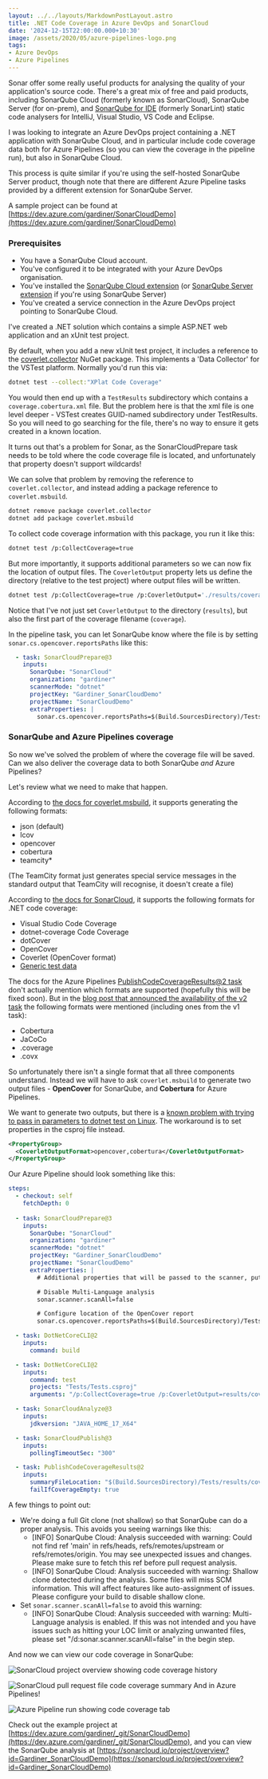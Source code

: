 ```yaml
---
layout: ../../layouts/MarkdownPostLayout.astro
title: .NET Code Coverage in Azure DevOps and SonarCloud
date: '2024-12-15T22:00:00.000+10:30'
image: /assets/2020/05/azure-pipelines-logo.png
tags:
- Azure DevOps
- Azure Pipelines
---
```


Sonar offer some really useful products for analysing the quality of your application's source code. There's a great mix of free and paid products, including SonarQube Cloud (formerly known as SonarCloud), SonarQube Server (for on-prem), and [SonarQube for IDE](https://docs.sonarsource.com/sonarqube-for-ide/visual-studio/) (formerly SonarLint) static code analysers for IntelliJ, Visual Studio, VS Code and Eclipse.

I was looking to integrate an Azure DevOps project containing a .NET application with SonarQube Cloud, and in particular include code coverage data both for Azure Pipelines (so you can view the coverage in the pipeline run), but also in SonarQube Cloud.

This process is quite similar if you're using the self-hosted SonarQube Server product, though note that there are different Azure Pipeline tasks provided by a different extension for SonarQube Server.

A sample project can be found at [https://dev.azure.com/gardiner/SonarCloudDemo](https://dev.azure.com/gardiner/SonarCloudDemo)

### Prerequisites

- You have a SonarQube Cloud account.
- You've configured it to be integrated with your Azure DevOps organisation.
- You've installed the [SonarQube Cloud extension](https://marketplace.visualstudio.com/items?itemName=SonarSource.sonarcloud) (or [SonarQube Server extension](https://marketplace.visualstudio.com/items?itemName=SonarSource.sonarqube) if you're using SonarQube Server)
- You've created a service connection in the Azure DevOps project pointing to SonarQube Cloud.

I've created a .NET solution which contains a simple ASP.NET web application and an xUnit test project.

By default, when you add a new xUnit test project, it includes a reference to the [coverlet.collector](https://www.nuget.org/packages/coverlet.collector) NuGet package. This implements a 'Data Collector' for the VSTest platform. Normally you'd run this via:

```bash
dotnet test --collect:"XPlat Code Coverage"
```

You would then end up with a `TestResults` subdirectory which contains a `coverage.cobertura.xml` file. But the problem here is that the xml file is one level deeper - VSTest creates GUID-named subdirectory under TestResults. So you will need to go searching for the file, there's no way to ensure it gets created in a known location.

It turns out that's a problem for Sonar, as the SonarCloudPrepare task needs to be told where the code coverage file is located, and unfortunately that property doesn't support wildcards!

We can solve that problem by removing the reference to `coverlet.collector`, and instead adding a package reference to `coverlet.msbuild`.

```bash
dotnet remove package coverlet.collector
dotnet add package coverlet.msbuild
```

To collect code coverage information with this package, you run it like this:

```bash
dotnet test /p:CollectCoverage=true
```

But more importantly, it supports additional parameters so we can now fix the location of output files. The `CoverletOutput` property lets us define the directory (relative to the test project) where output files will be written.

```bash
dotnet test /p:CollectCoverage=true /p:CoverletOutput='./results/coverage' /p:CoverletOutputFormat=cobertura
```

Notice that I've not just set `CoverletOutput` to the directory (`results`), but also the first part of the coverage filename (`coverage`).

In the pipeline task, you can let SonarQube know where the file is by setting `sonar.cs.opencover.reportsPaths` like this:

```yaml
  - task: SonarCloudPrepare@3
    inputs:
      SonarQube: "SonarCloud"
      organization: "gardiner"
      scannerMode: "dotnet"
      projectKey: "Gardiner_SonarCloudDemo"
      projectName: "SonarCloudDemo"
      extraProperties: |
        sonar.cs.opencover.reportsPaths=$(Build.SourcesDirectory)/Tests/results/coverage.opencover.xml

```

### SonarQube and Azure Pipelines coverage

So now we've solved the problem of where the coverage file will be saved. Can we also deliver the coverage data to both SonarQube *and* Azure Pipelines?

Let's review what we need to make that happen.

According to [the docs for coverlet.msbuild](https://github.com/coverlet-coverage/coverlet/blob/master/Documentation/MSBuildIntegration.md), it supports generating the following formats:

- json (default)
- lcov
- opencover
- cobertura
- teamcity*

(The TeamCity format just generates special service messages in the standard output that TeamCity will recognise, it doesn't create a file)

According to [the docs for SonarCloud](https://docs.sonarsource.com/sonarcloud/enriching/test-coverage/dotnet-test-coverage/), it supports the following formats for .NET code coverage:

- Visual Studio Code Coverage
- dotnet-coverage Code Coverage
- dotCover
- OpenCover
- Coverlet (OpenCover format)
- [Generic test data](https://docs.sonarsource.com/sonarcloud/enriching/test-coverage/generic-test-data/)

The docs for the Azure Pipelines [PublishCodeCoverageResults@2 task](https://learn.microsoft.com/azure/devops/pipelines/tasks/reference/publish-code-coverage-results-v2?view=azure-pipelines&WT.mc_id=DOP-MVP-5001655) don't actually mention which formats are supported (hopefully this will be fixed soon). But in the [blog post that announced the availability of the v2 task](https://devblogs.microsoft.com/devops/new-pccr-task/) the following formats were mentioned (including ones from the v1 task):

- Cobertura
- JaCoCo
- .coverage
- .covx

So unfortunately there isn't a single format that all three components understand. Instead we will have to ask `coverlet.msbuild` to generate two output files - **OpenCover** for SonarQube, and **Cobertura** for Azure Pipelines.

We want to generate two outputs, but there is a [known problem with trying to pass in parameters to dotnet test on Linux](https://github.com/coverlet-coverage/coverlet/blob/master/Documentation/MSBuildIntegration.md#note-for-linux-users). The workaround is to set properties in the csproj file instead.

```xml
<PropertyGroup>
  <CoverletOutputFormat>opencover,cobertura</CoverletOutputFormat>
</PropertyGroup>          
```

Our Azure Pipeline should look something like this:

```yaml
steps:
  - checkout: self
    fetchDepth: 0
    
  - task: SonarCloudPrepare@3
    inputs:
      SonarQube: "SonarCloud"
      organization: "gardiner"
      scannerMode: "dotnet"
      projectKey: "Gardiner_SonarCloudDemo"
      projectName: "SonarCloudDemo"
      extraProperties: |
        # Additional properties that will be passed to the scanner, put one key=value per line

        # Disable Multi-Language analysis
        sonar.scanner.scanAll=false

        # Configure location of the OpenCover report
        sonar.cs.opencover.reportsPaths=$(Build.SourcesDirectory)/Tests/results/coverage.opencover.xml

  - task: DotNetCoreCLI@2
    inputs:
      command: build

  - task: DotNetCoreCLI@2
    inputs:
      command: test
      projects: "Tests/Tests.csproj"
      arguments: "/p:CollectCoverage=true /p:CoverletOutput=results/coverage"

  - task: SonarCloudAnalyze@3
    inputs:
      jdkversion: "JAVA_HOME_17_X64"

  - task: SonarCloudPublish@3
    inputs:
      pollingTimeoutSec: "300"

  - task: PublishCodeCoverageResults@2
    inputs:
      summaryFileLocation: "$(Build.SourcesDirectory)/Tests/results/coverage.cobertura.xml"
      failIfCoverageEmpty: true
```

A few things to point out:

- We're doing a full Git clone (not shallow) so that SonarQube can do a proper analysis. This avoids you seeing warnings like this:
  - [INFO]  SonarQube Cloud: Analysis succeeded with warning: Could not find ref 'main' in refs/heads, refs/remotes/upstream or refs/remotes/origin. You may see unexpected issues and changes. Please make sure to fetch this ref before pull request analysis.
  - [INFO]  SonarQube Cloud: Analysis succeeded with warning: Shallow clone detected during the analysis. Some files will miss SCM information. This will affect features like auto-assignment of issues. Please configure your build to disable shallow clone.
- Set `sonar.scanner.scanAll=false` to avoid this warning:
  - [INFO]  SonarQube Cloud: Analysis succeeded with warning: Multi-Language analysis is enabled. If this was not intended and you have issues such as hitting your LOC limit or analyzing unwanted files, please set "/d:sonar.scanner.scanAll=false" in the begin step.

And now we can view our code coverage in SonarQube:

![SonarCloud project overview showing code coverage history](/assets/2024/12/coverage-sonarqube1.png)

![SonarCloud pull request file code coverage summary](/assets/2024/12/coverage-sonarqube2.png)
And in Azure Pipelines!

![Azure Pipeline run showing code coverage tab](/assets/2024/12/coverage-azure-pipelines.png)

Check out the example project at [https://dev.azure.com/gardiner/_git/SonarCloudDemo](https://dev.azure.com/gardiner/_git/SonarCloudDemo), and you can view the SonarQube analysis at [https://sonarcloud.io/project/overview?id=Gardiner_SonarCloudDemo](https://sonarcloud.io/project/overview?id=Gardiner_SonarCloudDemo)
